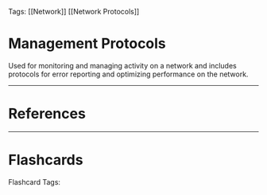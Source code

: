 Tags: [[Network]] [[Network Protocols]]
# Management Protocols

Used for monitoring and managing activity on a network and includes protocols for error reporting and optimizing performance on the network.

---
# References



---
# Flashcards

Flashcard Tags: